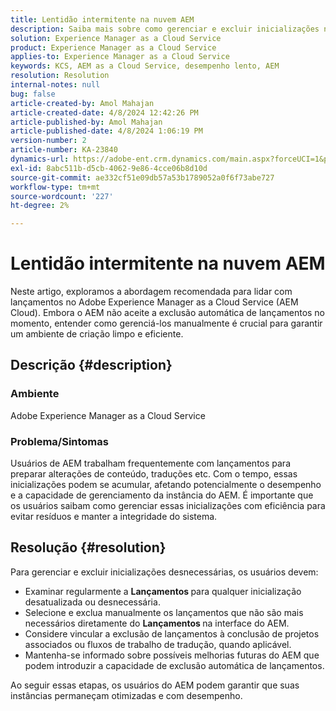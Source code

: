 ```yaml
---
title: Lentidão intermitente na nuvem AEM
description: Saiba mais sobre como gerenciar e excluir inicializações no Adobe Experience Manager para manter o desempenho do sistema.
solution: Experience Manager as a Cloud Service
product: Experience Manager as a Cloud Service
applies-to: Experience Manager as a Cloud Service
keywords: KCS, AEM as a Cloud Service, desempenho lento, AEM
resolution: Resolution
internal-notes: null
bug: false
article-created-by: Amol Mahajan
article-created-date: 4/8/2024 12:42:26 PM
article-published-by: Amol Mahajan
article-published-date: 4/8/2024 1:06:19 PM
version-number: 2
article-number: KA-23840
dynamics-url: https://adobe-ent.crm.dynamics.com/main.aspx?forceUCI=1&pagetype=entityrecord&etn=knowledgearticle&id=65e93f6f-a5f5-ee11-a1fd-6045bd04ed02
exl-id: 8abc511b-d5cb-4062-9e86-4cce06b8d10d
source-git-commit: ae332cf51e09db57a53b1789052a0f6f73abe727
workflow-type: tm+mt
source-wordcount: '227'
ht-degree: 2%

---
```


# Lentidão intermitente na nuvem AEM


Neste artigo, exploramos a abordagem recomendada para lidar com lançamentos no Adobe Experience Manager as a Cloud Service (AEM Cloud). Embora o AEM não aceite a exclusão automática de lançamentos no momento, entender como gerenciá-los manualmente é crucial para garantir um ambiente de criação limpo e eficiente.

## Descrição {#description}


### <b>Ambiente</b>

Adobe Experience Manager as a Cloud Service



### <b>Problema/Sintomas</b>

Usuários de AEM trabalham frequentemente com lançamentos para preparar alterações de conteúdo, traduções etc. Com o tempo, essas inicializações podem se acumular, afetando potencialmente o desempenho e a capacidade de gerenciamento da instância do AEM. É importante que os usuários saibam como gerenciar essas inicializações com eficiência para evitar resíduos e manter a integridade do sistema.








## Resolução {#resolution}


Para gerenciar e excluir inicializações desnecessárias, os usuários devem:

- Examinar regularmente a <b>Lançamentos </b>para qualquer inicialização desatualizada ou desnecessária.
- Selecione e exclua manualmente os lançamentos que não são mais necessários diretamente do <b>Lançamentos </b>na interface do AEM.
- Considere vincular a exclusão de lançamentos à conclusão de projetos associados ou fluxos de trabalho de tradução, quando aplicável.
- Mantenha-se informado sobre possíveis melhorias futuras do AEM que podem introduzir a capacidade de exclusão automática de lançamentos.


Ao seguir essas etapas, os usuários do AEM podem garantir que suas instâncias permaneçam otimizadas e com desempenho.
